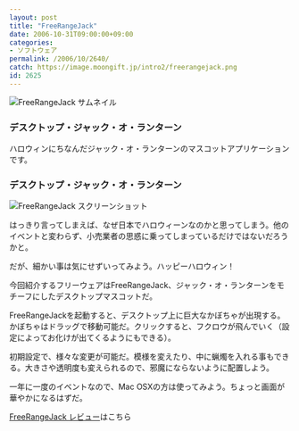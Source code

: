 ```yaml
---
layout: post
title: "FreeRangeJack"
date: 2006-10-31T09:00:00+09:00
categories:
- ソフトウェア
permalink: /2006/10/2640/
catch: https://image.moongift.jp/intro2/freerangejack.png
id: 2625
---
```

 ![FreeRangeJack サムネイル](https://image.moongift.jp/intro2/freerangejack.t.png "FreeRangeJack サムネイル")
  

### デスクトップ・ジャック・オ・ランターン
  
ハロウィンにちなんだジャック・オ・ランターンのマスコットアプリケーションです。  
<!--more-->  

### デスクトップ・ジャック・オ・ランターン
  

![FreeRangeJack スクリーンショット](https://image.moongift.jp/intro2/freerangejack.png "FreeRangeJack スクリーンショット")

  

はっきり言ってしまえば、なぜ日本でハロウィーンなのかと思ってしまう。他のイベントと変わらず、小売業者の思惑に乗ってしまっているだけではないだろうかと。

  

だが、細かい事は気にせずいってみよう。ハッピーハロウィン！

  

今回紹介するフリーウェアはFreeRangeJack、ジャック・オ・ランターンをモチーフにしたデスクトップマスコットだ。

  

FreeRangeJackを起動すると、デスクトップ上に巨大なかぼちゃが出現する。かぼちゃはドラッグで移動可能だ。クリックすると、フクロウが飛んでいく（設定によってお化けが出てくるようにもできる）。

  

初期設定で、様々な変更が可能だ。模様を変えたり、中に蝋燭を入れる事もできる。大きさや透明度も変えられるので、邪魔にならないように配置しよう。

  

一年に一度のイベントなので、Mac OSXの方は使ってみよう。ちょっと画面が華やかになるはずだ。

  

[FreeRangeJack レビュー](http://fw.moongift.jp/review/i-2641.html)はこちら

